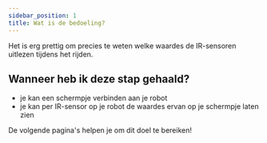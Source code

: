 ```yaml
---
sidebar_position: 1
title: Wat is de bedoeling?
---
```


Het is erg prettig om precies te weten welke waardes de IR-sensoren uitlezen tijdens het rijden.

## Wanneer heb ik deze stap gehaald?
- je kan een schermpje verbinden aan je robot
- je kan per IR-sensor op je robot de waardes ervan op je schermpje laten zien

De volgende pagina's helpen je om dit doel te bereiken!